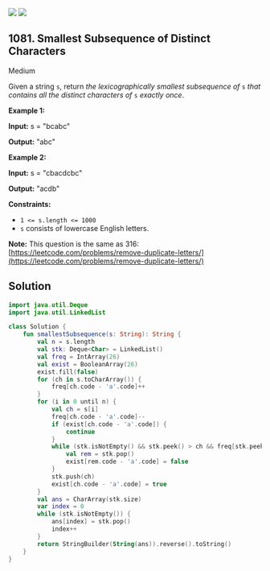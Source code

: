 [![](https://img.shields.io/github/stars/javadev/LeetCode-in-Kotlin?label=Stars&style=flat-square)](https://github.com/javadev/LeetCode-in-Kotlin)
[![](https://img.shields.io/github/forks/javadev/LeetCode-in-Kotlin?label=Fork%20me%20on%20GitHub%20&style=flat-square)](https://github.com/javadev/LeetCode-in-Kotlin/fork)

## 1081\. Smallest Subsequence of Distinct Characters

Medium

Given a string `s`, return _the_ _lexicographically smallest_ _subsequence_ _of_ `s` _that contains all the distinct characters of_ `s` _exactly once_.

**Example 1:**

**Input:** s = "bcabc"

**Output:** "abc"

**Example 2:**

**Input:** s = "cbacdcbc"

**Output:** "acdb"

**Constraints:**

*   `1 <= s.length <= 1000`
*   `s` consists of lowercase English letters.

**Note:** This question is the same as 316: [https://leetcode.com/problems/remove-duplicate-letters/](https://leetcode.com/problems/remove-duplicate-letters/)

## Solution

```kotlin
import java.util.Deque
import java.util.LinkedList

class Solution {
    fun smallestSubsequence(s: String): String {
        val n = s.length
        val stk: Deque<Char> = LinkedList()
        val freq = IntArray(26)
        val exist = BooleanArray(26)
        exist.fill(false)
        for (ch in s.toCharArray()) {
            freq[ch.code - 'a'.code]++
        }
        for (i in 0 until n) {
            val ch = s[i]
            freq[ch.code - 'a'.code]--
            if (exist[ch.code - 'a'.code]) {
                continue
            }
            while (stk.isNotEmpty() && stk.peek() > ch && freq[stk.peek().code - 'a'.code] > 0) {
                val rem = stk.pop()
                exist[rem.code - 'a'.code] = false
            }
            stk.push(ch)
            exist[ch.code - 'a'.code] = true
        }
        val ans = CharArray(stk.size)
        var index = 0
        while (stk.isNotEmpty()) {
            ans[index] = stk.pop()
            index++
        }
        return StringBuilder(String(ans)).reverse().toString()
    }
}
```